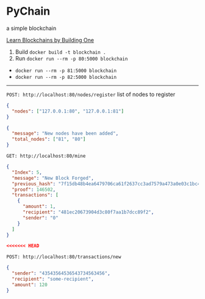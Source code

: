 # PyChain

a simple blockchain

[Learn Blockchains by Building One](https://hackernoon.com/learn-blockchains-by-building-one-117428612f46)

1. Build `docker build -t blockchain .`
2. Run `docker run --rm -p 80:5000 blockchain`

- `docker run --rm -p 81:5000 blockchain`
- `docker run --rm -p 82:5000 blockchain`

---

`POST: http://localhost:80/nodes/register`
list of nodes to register

```json
{
  "nodes": ["127.0.0.1:80", "127.0.0.1:81"]
}
```

```json
{
  "message": "New nodes have been added",
  "total_nodes": ["81", "80"]
}
```

`GET: http://localhost:80/mine`

```json
{
  "Index": 5,
  "message": "New Block Forged",
  "previous_hash": "7f15db48b4ea6479706ca61f2637cc3ad7579a473a0e03c1bc4fb18e911234eb",
  "proof": 146502,
  "transactions": [
    {
      "amount": 1,
      "recipient": "481ec20673904d3c80f7aa1b7dcc89f2",
      "sender": "0"
    }
  ]
}

<<<<<<< HEAD
```

`POST: http://localhost:80/transactions/new`

```json
{
  "sender": "43543564536543734563456",
  "recipient": "some-recipient",
  "amount": 120
}
```

